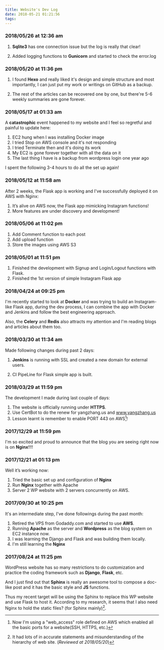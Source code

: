 ```yaml
---
title: Website's Dev Log
date: 2018-05-21 01:21:56
tags:
---
```


### 2018/05/26 at 12:36 am

1. **Sqlite3** has one connection issue but the log is really that clear!

2. Added logging functions to **Gunicorn** and started to check the error.log

   

### 2018/05/20 at 11:36 pm

1. I found **Hexo** and really liked it's design and simple structure and most importantly, I can just put my work or writings on GitHub as a backup.

2. The rest of the articles can be recovered one by one, but there're 5-6 weekly summaries are gone forever.

   

### 2018/05/17 at 01:33 am

A **catastrophic**  event happened to my website and I feel so regretful and painful to update here:

1. EC2 hung when I was installing Docker image
2. I tried Stop on AWS console and it's not responding
3. I tried Terminate then and it's doing its work
4. My EC2 is gone forever together with all the data on it
5. The last thing I have is a backup from wordpress login one year ago

I spent the following 3-4 hours to do all the set up again!



### **2018/05/12 at 11:58 am**

After 2 weeks, the Flask app is working and I've successfully deployed it on AWS with Nginx:

1. It’s alive on AWS now, the Flask app mimicking Instagram functions!
2. More features are under discovery and development!



### **2018/05/06 at 11:02 pm**

1. Add Comment function to each post
2. Add upload function
3. Store the images using AWS S3



### **2018/05/01 at 11:51 pm**

1. Finished the development with Signup and Login/Logout functions with Flask.
2. Finished the 1st version of simple Instagram Flask app



### **2018/04/24 at 09:25 pm**

I'm recently started to look at **Docker** and was trying to build an Instagram-like Flask app, during the dev process, I can combine the app with Docker and Jenkins and follow the best engineering approach.

Also, the **Celery** and **Redis** also attracts my attention and I'm reading blogs and articles about them too.



### **2018/03/30 at 11:34 am**

Made following changes during past 2 days:

1. **Jenkins** is running with SSL and created a new domain for external users.

2. CI PipeLine for Flask simple app is built.

   

### **2018/03/29 at 11:59 pm**

The development I made during last couple of days:

1. The website is officially running under **HTTPS**.
2. Use CertBot to do the renew for yangzhang.us and www.yangzhang.us
3. Lesson learnt is remember to enable PORT 443 on AWS[^**]!



### **2017/12/29 at 11:59 pm**

I'm so excited and proud to announce that the blog you are seeing right now is on **Nginx**!!!! 



### 2017/12/21 at 01:13 pm

Well it’s working now:

1. Tried the basic set up and configuration of **Nginx**
2. Run **Nginx** together with Apache
3. Server 2 WP website with 2 servers concurrently on AWS.



### 2017/09/30 at 10:25 pm

It's an intermediate step, I've done followings during the past month:

1. Retired the VPS from Godaddy.com and started to use **AWS**.
2. Running **Apache** as the server and  **Wordpress** as the blog system on EC2 instance now.
3. I was learning the Django and Flask and was building them locally.
4. I'm still learning the **Nginx** 



### 2017/08/24 at 11:25 pm

WordPress website has so many restrictions to do customization and practice the coding framework such as **Django**, **Flask**, etc.

And I just find out that **Sphinx** is really an awesome tool to compose a doc-like post and it has the basic style and **JS** functions.

Thus my recent target will be using the Sphinx to replace this WP website and use Flask to host it. According to my research, it seems that I also need Nginx to hold the static files? (for Sphinx mainly)[^*].  

[^*]: It had lots of in accurate statements and misunderstanding of the hierarchy of web site. (*Reviewed at 2018/05/20*)
[^**]: Now I'm using a "web_access" role defined on AWS which enabled all the basic ports for a website(SSH, HTTPS, etc.)


